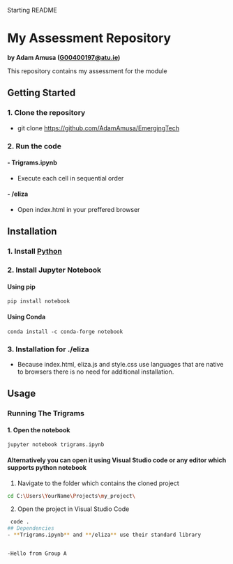 Starting README

# My Assessment Repository

**by Adam Amusa (G00400197@atu.ie)**

This repository contains my assessment for the module

## Getting Started
### 1. Clone the repository
- git clone https://github.com/AdamAmusa/EmergingTech
### 2. Run the code
  #### - Trigrams.ipynb
  - Execute each cell in sequential order
  #### - /eliza
  - Open index.html in your preffered browser

## Installation
### 1. Install [Python](https://www.python.org/downloads/)
### 2. Install Jupyter Notebook
#### Using pip
    pip install notebook
#### Using Conda
    conda install -c conda-forge notebook
### 3. Installation for ./eliza 
   - Because index.html, eliza.js and style.css use languages that are native to browsers there is no need for additional installation.
    
## Usage
### Running The Trigrams
 #### 1. Open the notebook
    jupyter notebook trigrams.ipynb
#### Alternatively you can open it using Visual Studio code or any editor which supports python notebook
  1. Navigate to the folder which contains the cloned project
   ```bash
   cd C:\Users\YourName\Projects\my_project\
   ```
  2. Open the project in Visual Studio Code
  ```bash
   code . 
## Dependencies
- **Trigrams.ipynb** and **/eliza** use their standard library


-Hello from Group A
